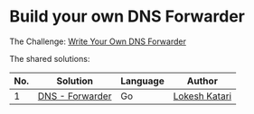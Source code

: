 # Build your own DNS Forwarder

The Challenge: [Write Your Own DNS Forwarder](https://codingchallenges.fyi/challenges/challenge-dns-forwarder/)

The shared solutions:

| No. | Solution | Language | Author |
|-----|----------|----------|--------|
| 1 | [DNS - Forwarder ](https://github.com/lokesh-katari/DNS-forwarder) | Go | [Lokesh Katari](https://github.com/lokesh-katari) |
